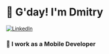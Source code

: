 # 👋 G'day! I'm Dmitry
<p align="left">
<a href="https://www.linkedin.com/in/dmitry-kotov-509a0a213/">
<img src="https://img.shields.io/badge/-LinkedIn-%233781da" alt="LinkedIn"/></a> 
<!--<a href="https://www.linkedin.com/in/dmitry-kotov-509a0a213/">
<img src="https://img.shields.io/badge/-Dribbble-%23ff5798" alt="Dribbble"/></a> 
<a href="https://www.twitter.com/TimOliverAU">
<img src="https://img.shields.io/badge/-Twitter-%231DA1F2" alt="Twitter" /></a> 
<a href="https://www.youtube.com/timXD">
<img src="https://img.shields.io/badge/-YouTube-%23FF0000" alt="YouTube" /></a> 
<a href="https://www.instagram.com/timoliver">
<img src="https://img.shields.io/badge/-Instagram-%23eb13a5" alt="Instagram" /></a> 
<a href="https://www.twitch.tv/timXD">
<img src="https://img.shields.io/badge/-Twitch-%239146FF" alt="Twitch" /></a> 
</p>-->
<img src="https://komarev.com/ghpvc/?username=dmitriykotov33&style=flat-square&color=blue" alt=""/> 
 
### :iphone: I work as a Mobile Developer 
  
 
